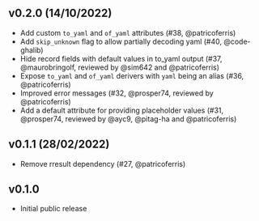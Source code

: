 ## v0.2.0 (14/10/2022)

- Add custom `to_yaml` and `of_yaml` attributes (#38, @patricoferris)
- Add `skip_unknown` flag to allow partially decoding yaml (#40, @code-ghalib)
- Hide record fields with default values in to_yaml output (#37, @maurobringolf, reviewed by @sim642 and @patricoferris)
- Expose `to_yaml` and `of_yaml` derivers with `yaml` being an alias (#36, @patricoferris)
- Improved error messages (#32, @prosper74, reviewed by @patricoferris)
- Add a default attribute for providing placeholder values (#31, @prosper74, reviewed by @ayc9, @pitag-ha and @patricoferris)

## v0.1.1 (28/02/2022)

- Remove rresult dependency (#27, @patricoferris)

## v0.1.0

- Initial public release
